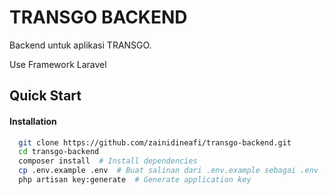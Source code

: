 # TRANSGO BACKEND

Backend untuk aplikasi TRANSGO.

Use Framework Laravel

## Quick Start

#### Installation

```bash
  git clone https://github.com/zainidineafi/transgo-backend.git
  cd transgo-backend
  composer install  # Install dependencies
  cp .env.example .env  # Buat salinan dari .env.example sebagai .env
  php artisan key:generate  # Generate application key
```

